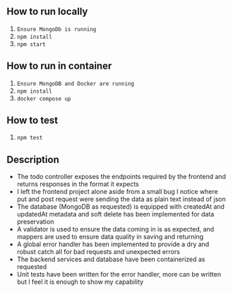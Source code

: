 ## How to run locally
1. `Ensure MongoDb is running`
1. `npm install`
1. `npm start`

## How to run in container 
1. `Ensure MongoDB and Docker are running`
1. `npm install`
1. `docker compose up`

## How to test 
1. `npm test`

## Description
- The todo controller exposes the endpoints required by the frontend and returns responses in the format it expects
- I left the frontend project alone aside from a small bug I notice where put and post request were sending the data as plain text instead of json
- The database (MongoDB as requested) is equipped with createdAt and updatedAt metadata and soft delete has been implemented for data preservation
- A validator is used to ensure the data coming in is as expected, and mappers are used to ensure data quality in saving and returning
- A global error handler has been implemented to provide a dry and robust catch all for bad requests and unexpected errors
- The backend services and database have been containerized as requested
- Unit tests have been written for the error handler, more can be written but I feel it is enough to show my capability
